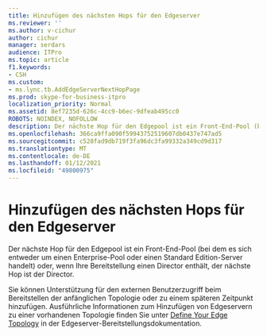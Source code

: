 ```yaml
---
title: Hinzufügen des nächsten Hops für den Edgeserver
ms.reviewer: ''
ms.author: v-cichur
author: cichur
manager: serdars
audience: ITPro
ms.topic: article
f1.keywords:
- CSH
ms.custom:
- ms.lync.tb.AddEdgeServerNextHopPage
ms.prod: skype-for-business-itpro
localization_priority: Normal
ms.assetid: 8ef7235d-626c-4cc9-b6ec-9dfeab495cc0
ROBOTS: NOINDEX, NOFOLLOW
description: Der nächste Hop für den Edgepool ist ein Front-End-Pool (bei dem es sich entweder um einen Enterprise-Pool oder einen Standard Edition-Server handelt) oder, wenn Ihre Bereitstellung einen Director enthält, der nächste Hop ist der Director.
ms.openlocfilehash: 366ca9ffa090f59943752519607db0437e747ad5
ms.sourcegitcommit: c528fad9db719f3fa96dc3fa99332a349cd9d317
ms.translationtype: MT
ms.contentlocale: de-DE
ms.lasthandoff: 01/12/2021
ms.locfileid: "49800975"
---
```

# <a name="add-edge-server-next-hop"></a>Hinzufügen des nächsten Hops für den Edgeserver

Der nächste Hop für den Edgepool ist ein Front-End-Pool (bei dem es sich entweder um einen Enterprise-Pool oder einen Standard Edition-Server handelt) oder, wenn Ihre Bereitstellung einen Director enthält, der nächste Hop ist der Director.

Sie können Unterstützung für den externen Benutzerzugriff beim Bereitstellen der anfänglichen Topologie oder zu einem späteren Zeitpunkt hinzufügen. Ausführliche Informationen zum Hinzufügen von Edgeservern zu einer vorhandenen Topologie finden Sie unter [Define Your Edge Topology](https://technet.microsoft.com/library/787b23f1-8fa0-4c37-abf2-c516c5dd66f0.aspx) in der Edgeserver-Bereitstellungsdokumentation.


